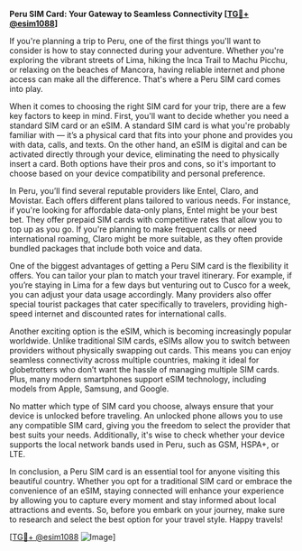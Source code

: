 **Peru SIM Card: Your Gateway to Seamless Connectivity [[TG💪+ @esim1088](https://t.me/s/esim1088)]**

If you're planning a trip to Peru, one of the first things you'll want to consider is how to stay connected during your adventure. Whether you're exploring the vibrant streets of Lima, hiking the Inca Trail to Machu Picchu, or relaxing on the beaches of Mancora, having reliable internet and phone access can make all the difference. That's where a Peru SIM card comes into play.

When it comes to choosing the right SIM card for your trip, there are a few key factors to keep in mind. First, you'll want to decide whether you need a standard SIM card or an eSIM. A standard SIM card is what you're probably familiar with — it’s a physical card that fits into your phone and provides you with data, calls, and texts. On the other hand, an eSIM is digital and can be activated directly through your device, eliminating the need to physically insert a card. Both options have their pros and cons, so it's important to choose based on your device compatibility and personal preference.

In Peru, you’ll find several reputable providers like Entel, Claro, and Movistar. Each offers different plans tailored to various needs. For instance, if you're looking for affordable data-only plans, Entel might be your best bet. They offer prepaid SIM cards with competitive rates that allow you to top up as you go. If you're planning to make frequent calls or need international roaming, Claro might be more suitable, as they often provide bundled packages that include both voice and data.

One of the biggest advantages of getting a Peru SIM card is the flexibility it offers. You can tailor your plan to match your travel itinerary. For example, if you’re staying in Lima for a few days but venturing out to Cusco for a week, you can adjust your data usage accordingly. Many providers also offer special tourist packages that cater specifically to travelers, providing high-speed internet and discounted rates for international calls.

Another exciting option is the eSIM, which is becoming increasingly popular worldwide. Unlike traditional SIM cards, eSIMs allow you to switch between providers without physically swapping out cards. This means you can enjoy seamless connectivity across multiple countries, making it ideal for globetrotters who don’t want the hassle of managing multiple SIM cards. Plus, many modern smartphones support eSIM technology, including models from Apple, Samsung, and Google.

No matter which type of SIM card you choose, always ensure that your device is unlocked before traveling. An unlocked phone allows you to use any compatible SIM card, giving you the freedom to select the provider that best suits your needs. Additionally, it's wise to check whether your device supports the local network bands used in Peru, such as GSM, HSPA+, or LTE.

In conclusion, a Peru SIM card is an essential tool for anyone visiting this beautiful country. Whether you opt for a traditional SIM card or embrace the convenience of an eSIM, staying connected will enhance your experience by allowing you to capture every moment and stay informed about local attractions and events. So, before you embark on your journey, make sure to research and select the best option for your travel style. Happy travels! 

[[TG💪+ @esim1088](https://t.me/s/esim1088) ![Image](https://i.postimg.cc/Y0z9fWf4/image.png)]